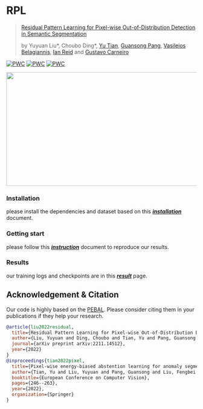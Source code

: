 # RPL
> [Residual Pattern Learning for Pixel-wise Out-of-Distribution Detection in Semantic Segmentation](https://arxiv.org/pdf/2211.14512.pdf)
>
> by Yuyuan Liu*, Choubo Ding*, [Yu Tian](https://yutianyt.com/), [Guansong Pang](https://sites.google.com/site/gspangsite),
> [Vasileios Belagiannis](https://campar.in.tum.de/Main/VasileiosBelagiannis), 
> [Ian Reid](https://cs.adelaide.edu.au/~ianr/) and [Gustavo Carneiro](https://cs.adelaide.edu.au/~carneiro/)
> 
[![PWC](https://img.shields.io/endpoint.svg?url=https://paperswithcode.com/badge/residual-pattern-learning-for-pixel-wise-out/anomaly-detection-on-fishyscapes-1)](https://paperswithcode.com/sota/anomaly-detection-on-fishyscapes-1?p=residual-pattern-learning-for-pixel-wise-out)
[![PWC](https://img.shields.io/endpoint.svg?url=https://paperswithcode.com/badge/residual-pattern-learning-for-pixel-wise-out/anomaly-detection-on-road-anomaly)](https://paperswithcode.com/sota/anomaly-detection-on-road-anomaly?p=residual-pattern-learning-for-pixel-wise-out)
[![PWC](https://img.shields.io/endpoint.svg?url=https://paperswithcode.com/badge/residual-pattern-learning-for-pixel-wise-out/anomaly-detection-on-fishyscapes-l-f)](https://paperswithcode.com/sota/anomaly-detection-on-fishyscapes-l-f?p=residual-pattern-learning-for-pixel-wise-out)

<img src="https://user-images.githubusercontent.com/102338056/204701783-2df882f6-2d39-4bb8-9e57-d1a5174bd894.png" width="700" height="300" />

### Installation
please install the dependencies and dataset based on this [***installation***](./docs/installation.md) document.

### Getting start
please follow this [***instruction***](./docs/before_start.md) document to reproduce our results.

### Results
our training logs and checkpoints are in this [***result***](./docs/before_start.md) page.

## Acknowledgement & Citation 

Our code is highly based on the [PEBAL](https://github.com/tianyu0207/PEBAL). 
Please consider citing them in your publications if they help your research.
```bibtex
@article{liu2022residual,
  title={Residual Pattern Learning for Pixel-wise Out-of-Distribution Detection in Semantic Segmentation},
  author={Liu, Yuyuan and Ding, Choubo and Tian, Yu and Pang, Guansong and Belagiannis, Vasileios and Reid, Ian and Carneiro, Gustavo},
  journal={arXiv preprint arXiv:2211.14512},
  year={2022}
}
@inproceedings{tian2022pixel,
  title={Pixel-wise energy-biased abstention learning for anomaly segmentation on complex urban driving scenes},
  author={Tian, Yu and Liu, Yuyuan and Pang, Guansong and Liu, Fengbei and Chen, Yuanhong and Carneiro, Gustavo},
  booktitle={European Conference on Computer Vision},
  pages={246--263},
  year={2022},
  organization={Springer}
}
```

